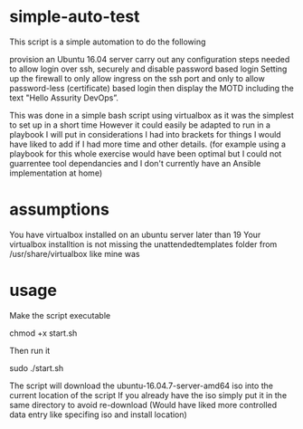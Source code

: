# simple-auto-test

This script is a simple automation to do the following

provision an Ubuntu 16.04 server
carry out any configuration steps needed to allow login over ssh, securely and disable password based login
Setting up the firewall to only allow ingress on the ssh port and
only to allow password-less (certificate) based login
then display the MOTD including the text "Hello Assurity DevOps”.

This was done in a simple bash script using virtualbox as it was the simplest to set up in a short time
However it could easily be adapted to run in a playbook
I will put in considerations I had into brackets for things I would have liked to add if I had more time and other details.
(for example using a playbook for this whole exercise would have been optimal but I could not guarrentee tool dependancies and I don't currently have an Ansible implementation at home)

# assumptions

You have virtualbox installed on an ubuntu server later than 19
Your virtualbox installtion is not missing the unattendedtemplates folder from /usr/share/virtualbox like mine was


# usage

Make the script executable

chmod +x start.sh

Then run it

sudo ./start.sh

The script will download the ubuntu-16.04.7-server-amd64 iso into the current location of the script
If you already have the iso simply put it in the same directory to avoid re-download 
(Would have liked more controlled data entry like specifing iso and install location)

